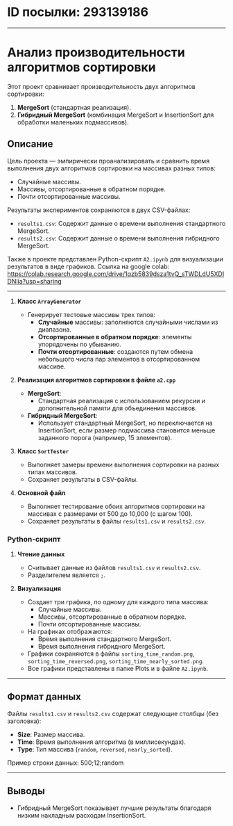 # ID посылки: 293139186

---

# Анализ производительности алгоритмов сортировки

Этот проект сравнивает производительность двух алгоритмов сортировки:
1. **MergeSort** (стандартная реализация).
2. **Гибридный MergeSort** (комбинация MergeSort и InsertionSort для обработки маленьких подмассивов).

## Описание

Цель проекта — эмпирически проанализировать и сравнить время выполнения двух алгоритмов сортировки на массивах разных типов:
- Случайные массивы.
- Массивы, отсортированные в обратном порядке.
- Почти отсортированные массивы.

Результаты экспериментов сохраняются в двух CSV-файлах:
- `results1.csv`: Содержит данные о времени выполнения стандартного MergeSort.
- `results2.csv`: Содержит данные о времени выполнения гибридного MergeSort.

Также в проекте представлен Python-скрипт `A2.ipynb` для визуализации результатов в виде графиков.
Ссылка на google colab: https://colab.research.google.com/drive/1qzb5839dsza1tvQ_sTWDLdU5XDIDNlia?usp=sharing

---

1. **Класс `ArrayGenerator`**
   - Генерирует тестовые массивы трех типов:
     - **Случайные** массивы: заполняются случайными числами из диапазона.
     - **Отсортированные в обратном порядке**: элементы упорядочены по убыванию.
     - **Почти отсортированные**: создаются путем обмена небольшого числа пар элементов в отсортированном массиве.

2. **Реализация алгоритмов сортировки в файле `a2.cpp`**
   - **MergeSort**:
     - Стандартная реализация с использованием рекурсии и дополнительной памяти для объединения массивов.
   - **Гибридный MergeSort**:
     - Использует стандартный MergeSort, но переключается на InsertionSort, если размер подмассива становится меньше заданного порога (например, 15 элементов).

3. **Класс `SortTester`**
   - Выполняет замеры времени выполнения сортировки на разных типах массивов.
   - Сохраняет результаты в CSV-файлы.

4. **Основной файл**
   - Выполняет тестирование обоих алгоритмов сортировки на массивах с размерами от 500 до 10,000 (с шагом 100).
   - Сохраняет результаты в файлы `results1.csv` и `results2.csv`.

### Python-скрипт
1. **Чтение данных**
   - Считывает данные из файлов `results1.csv` и `results2.csv`.
   - Разделителем является `;`.

2. **Визуализация**
   - Создает три графика, по одному для каждого типа массива:
     - Случайные массивы.
     - Массивы, отсортированные в обратном порядке.
     - Почти отсортированные массивы.
   - На графиках отображаются:
     - Время выполнения стандартного MergeSort.
     - Время выполнения гибридного MergeSort.
   - Графики сохраняются в файлы `sorting_time_random.png`, `sorting_time_reversed.png`, `sorting_time_nearly_sorted.png`.
   - Все графики представлены в папке Plots и в файле `A2.ipynb`.

---

## Формат данных

Файлы `results1.csv` и `results2.csv` содержат следующие столбцы (без заголовка):
- **Size**: Размер массива.
- **Time**: Время выполнения алгоритма (в миллисекундах).
- **Type**: Тип массива (`random`, `reversed`, `nearly_sorted`).

Пример строки данных: 500;12;random

---

## Выводы

- Гибридный MergeSort показывает лучшие результаты благодаря низким накладным расходам InsertionSort.
